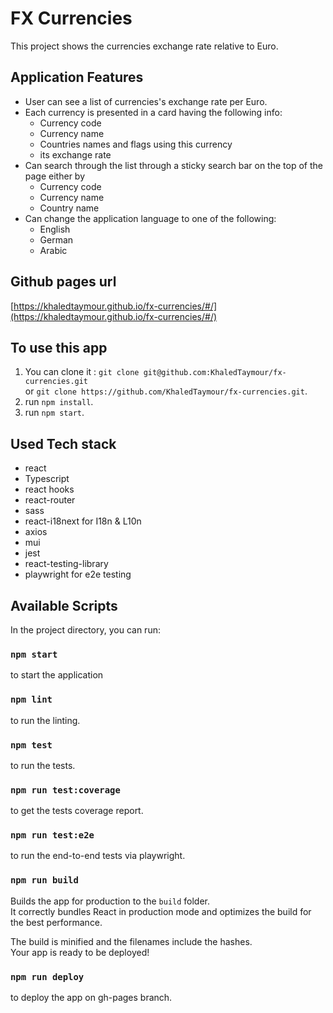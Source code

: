 # FX Currencies

This project shows the currencies exchange rate relative to Euro.

## Application Features

- User can see a list of currencies's exchange rate per Euro.
- Each currency is presented in a card having the following info:
  - Currency code
  - Currency name
  - Countries names and flags using this currency
  - its exchange rate
- Can search through the list through a sticky search bar on the top of the page either by
  - Currency code
  - Currency name
  - Country name
- Can change the application language to one of the following:
  - English
  - German
  - Arabic

## Github pages url

[https://khaledtaymour.github.io/fx-currencies/#/](https://khaledtaymour.github.io/fx-currencies/#/)

## To use this app

1.  You can clone it : `git clone git@github.com:KhaledTaymour/fx-currencies.git`\
    or `git clone https://github.com/KhaledTaymour/fx-currencies.git`.
2.  run `npm install`.
3.  run `npm start`.

## Used Tech stack

- react
- Typescript
- react hooks
- react-router
- sass
- react-i18next for I18n & L10n
- axios
- mui
- jest
- react-testing-library
- playwright for e2e testing

## Available Scripts

In the project directory, you can run:

### `npm start`

to start the application

### `npm lint`

to run the linting.

### `npm test`

to run the tests.

### `npm run test:coverage`

to get the tests coverage report.

### `npm run test:e2e`

to run the end-to-end tests via playwright.

### `npm run build`

Builds the app for production to the `build` folder.\
It correctly bundles React in production mode and optimizes the build for the best performance.

The build is minified and the filenames include the hashes.\
Your app is ready to be deployed!

### `npm run deploy`

to deploy the app on gh-pages branch.
